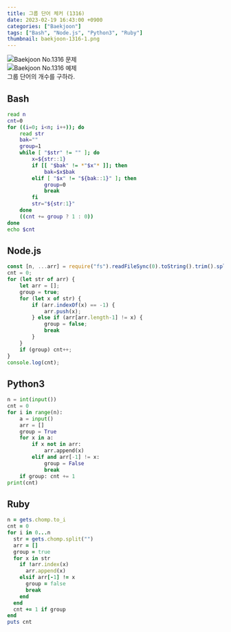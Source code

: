 ```yaml
---
title: 그룹 단어 체커 (1316)
date: 2023-02-19 16:43:00 +0900
categories: ["Baekjoon"]
tags: ["Bash", "Node.js", "Python3", "Ruby"]
thumbnail: baekjoon-1316-1.png
---
```


![Baekjoon No.1316 문제](baekjoon-1316-1.png)  
![Baekjoon No.1316 예제](baekjoon-1316-2.png)  
그룹 단어의 개수를 구하라.

## Bash
```bash
read n
cnt=0
for ((i=0; i<n; i++)); do
	read str
	bak=""
	group=1
	while [ "$str" != "" ]; do
		x=${str::1}
		if [[ "$bak" != *"$x"* ]]; then
			bak=$x$bak
		elif [ "$x" != "${bak::1}" ]; then
			group=0
			break
		fi
		str="${str:1}"
	done
	((cnt += group ? 1 : 0))
done
echo $cnt
```

## Node.js
```javascript
const [n, ...arr] = require("fs").readFileSync(0).toString().trim().split("\n");
cnt = 0;
for (let str of arr) {
	let arr = [];
	group = true;
	for (let x of str) {
		if (arr.indexOf(x) == -1) {
			arr.push(x);
		} else if (arr[arr.length-1] != x) {
			group = false;
			break
		}
	}
	if (group) cnt++;
}
console.log(cnt);
```

## Python3
```python
n = int(input())
cnt = 0
for i in range(n):
    a = input()
    arr = []
    group = True
    for x in a:
        if x not in arr:
            arr.append(x)
        elif and arr[-1] != x:
            group = False
            break
    if group: cnt += 1
print(cnt)
```

## Ruby
```ruby
n = gets.chomp.to_i
cnt = 0
for i in 0...n
  str = gets.chomp.split("")
  arr = []
  group = true
  for x in str
    if !arr.index(x)
      arr.append(x)
    elsif arr[-1] != x
      group = false
      break
    end
  end
  cnt += 1 if group
end
puts cnt
```

